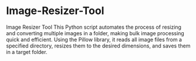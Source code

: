 # Image-Resizer-Tool
Image Resizer Tool This Python script automates the process of resizing and converting multiple images in a folder, making bulk image processing quick and efficient. Using the Pillow library, it reads all image files from a specified directory, resizes them to the desired dimensions, and saves them in a target folder. 
